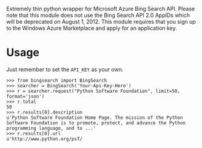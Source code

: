 Extremely thin python wrapper for Microsoft Azure Bing Search API. Please note that this module does not use the Bing Search API 2.0 AppIDs which will be deprecated on August 1, 2012. This module requires that you sign up to the Windows Azure Marketplace and apply for an application key.

Usage
=====

Just remember to set the `API_KEY` as your own.

    >>> from bingsearch import BingSearch
    >>> searcher = BingSearch('Your-Api-Key-Here')
    >>> r = searcher.request("Python Software Foundation", limit=50, format='json')
    >>> r.total
    50
    >>> r.results[0].description
    u'Python Software Foundation Home Page. The mission of the Python Software Foundation is to promote, protect, and advance the Python programming language, and to ...'
    >>> r.results[0].url
    u'http://www.python.org/psf/
